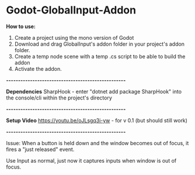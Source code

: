 # Godot-GlobalInput-Addon

**How to use:**
1. Create a project using the mono version of Godot
2. Download and drag GlobalInput's addon folder in your project's addon folder.
3. Create a temp node scene with a temp .cs script to be able to build the addon
4. Activate the addon.

**--------------------------------------------------**

**Dependencies**
SharpHook - enter "dotnet add package SharpHook" into the console/cli within the project's directory

**--------------------------------------------------**

**Setup Video**
https://youtu.be/oJLsgq3i-yw - for v 0.1 (but should still work)

**--------------------------------------------------**

Issue: When a button is held down and the window becomes out of focus, it fires a "just released" event.

Use Input as normal, just now it captures inputs when window is out of focus.
